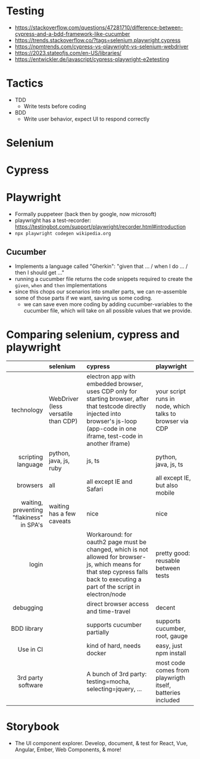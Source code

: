 # Testing

-   https://stackoverflow.com/questions/47281710/difference-between-cypress-and-a-bdd-framework-like-cucumber
-   https://trends.stackoverflow.co/?tags=selenium,playwright,cypress
-   https://npmtrends.com/cypress-vs-playwright-vs-selenium-webdriver
-   https://2023.stateofjs.com/en-US/libraries/
-   https://entwickler.de/javascript/cypress-playwright-e2etesting

# Tactics

-   TDD
    -   Write tests before coding
-   BDD
    -   Write user behavior, expect UI to respond correctly

# Selenium

# Cypress

# Playwright

-   Formally puppeteer (back then by google, now microsoft)
-   playwright has a test-recorder: https://testingbot.com/support/playwright/recorder.html#introduction
-   `npx playwright codegen wikipedia.org`

## Cucumber

-   Implements a language called "Gherkin": "given that ... / when I do ... / then I should get ..."
-   running a cucumber file returns the code snippets required to create the `given`, `when` and `then` implementations
-   since this chops our scenarios into smaller parts, we can re-assemble some of those parts if we want, saving us some coding.
    -   we can save even more coding by adding cucumber-variables to the cucumber file, which will take on all possible values that we provide.

# Comparing selenium, cypress and playwright

|                                          | selenium                            | cypress                                                                                                                                                                                    | playwright                                                 |
| ---------------------------------------: | :---------------------------------- | :----------------------------------------------------------------------------------------------------------------------------------------------------------------------------------------- | :--------------------------------------------------------- |
|                               technology | WebDriver (less versatile than CDP) | electron app with embedded browser, uses CDP only for starting browser, after that testcode directly injected into browser's js-loop (app-code in one iframe, test-code in another iframe) | your script runs in node, which talks to browser via CDP   |
|                       scripting language | python, java, js, ruby              | js, ts                                                                                                                                                                                     | python, java, js, ts                                       |
|                                 browsers | all                                 | all except IE and Safari                                                                                                                                                                   | all except IE, but also mobile                             |
| waiting, preventing "flakiness" in SPA's | waiting has a few caveats           | nice                                                                                                                                                                                       | nice                                                       |
|                                    login |                                     | Workaround: for oauth2 page must be changed, which is not allowed for browser-js, which means for that step cypress falls back to executing a part of the script in electron/node          | pretty good: reusable between tests                        |
|                                debugging |                                     | direct browser access and time-travel                                                                                                                                                      | decent                                                     |
|                              BDD library |                                     | supports cucumber partially                                                                                                                                                                | supports cucumber, root, gauge                             |
|                                Use in CI |                                     | kind of hard, needs docker                                                                                                                                                                 | easy, just npm install                                     |
|                       3rd party software |                                     | A bunch of 3rd party: testing=mocha, selecting=jquery, ...                                                                                                                                 | most code comes from playwrigth itself, batteries included |

# Storybook

-   The UI component explorer. Develop, document, & test for React, Vue, Angular, Ember, Web Components, & more!
